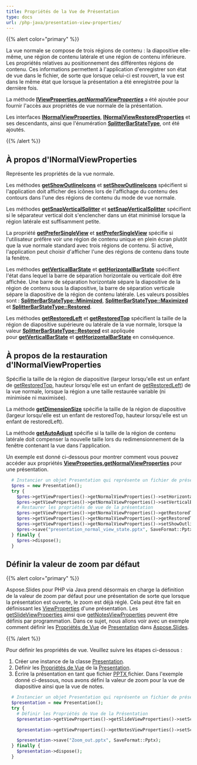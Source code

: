 ```yaml
---
title: Propriétés de la Vue de Présentation
type: docs
url: /php-java/presentation-view-properties/
---
```


{{% alert color="primary" %}} 

La vue normale se compose de trois régions de contenu : la diapositive elle-même, une région de contenu latérale et une région de contenu inférieure. Les propriétés relatives au positionnement des différentes régions de contenu. Ces informations permettent à l'application d'enregistrer son état de vue dans le fichier, de sorte que lorsque celui-ci est rouvert, la vue est dans le même état que lorsque la présentation a été enregistrée pour la dernière fois.

La méthode [**IViewProperties.*getNormalViewProperties***](https://reference.aspose.com/slides/php-java/aspose.slides/IViewProperties#getNormalViewProperties--) a été ajoutée pour fournir l'accès aux propriétés de vue normale de la présentation. 

Les interfaces [**INormalViewProperties**](https://reference.aspose.com/slides/php-java/aspose.slides/INormalViewProperties), [**INormalViewRestoredProperties**](https://reference.aspose.com/slides/php-java/aspose.slides/INormalViewRestoredProperties) et ses descendants, ainsi que l'énumération [**SplitterBarStateType**](https://reference.aspose.com/slides/php-java/aspose.slides/SplitterBarStateType), ont été ajoutés.

{{% /alert %}} 


## **À propos d'INormalViewProperties** #
Représente les propriétés de la vue normale.

Les méthodes [**getShowOutlineIcons**](https://reference.aspose.com/slides/php-java/aspose.slides/INormalViewProperties#getShowOutlineIcons--) et [**setShowOutlineIcons**](https://reference.aspose.com/slides/php-java/aspose.slides/INormalViewProperties#setShowOutlineIcons-boolean-) spécifient si l'application doit afficher des icônes lors de l'affichage du contenu des contours dans l'une des régions de contenu du mode de vue normale.

Les méthodes [**getSnapVerticalSplitter**](https://reference.aspose.com/slides/php-java/aspose.slides/INormalViewProperties#getSnapVerticalSplitter--) et [**setSnapVerticalSplitter**](https://reference.aspose.com/slides/php-java/aspose.slides/INormalViewProperties#setSnapVerticalSplitter-boolean-) spécifient si le séparateur vertical doit s'enclencher dans un état minimisé lorsque la région latérale est suffisamment petite.

La propriété [**getPreferSingleView**](https://reference.aspose.com/slides/php-java/aspose.slides/INormalViewProperties#getPreferSingleView--) et [**setPreferSingleView**](https://reference.aspose.com/slides/php-java/aspose.slides/INormalViewProperties#setPreferSingleView-boolean-) spécifie si l'utilisateur préfère voir une région de contenu unique en plein écran plutôt que la vue normale standard avec trois régions de contenu. Si activé, l'application peut choisir d'afficher l'une des régions de contenu dans toute la fenêtre.

Les méthodes [**getVerticalBarState**](https://reference.aspose.com/slides/php-java/aspose.slides/INormalViewProperties#getVerticalBarState--) et [**getHorizontalBarState**](https://reference.aspose.com/slides/php-java/aspose.slides/INormalViewProperties#getHorizontalBarState--) spécifient l'état dans lequel la barre de séparation horizontale ou verticale doit être affichée. Une barre de séparation horizontale sépare la diapositive de la région de contenu sous la diapositive, la barre de séparation verticale sépare la diapositive de la région de contenu latérale. Les valeurs possibles sont : [**SplitterBarStateType::Minimized**](https://reference.aspose.com/slides/php-java/aspose.slides/SplitterBarStateType#Minimized), [**SplitterBarStateType::Maximized**](https://reference.aspose.com/slides/php-java/aspose.slides/SplitterBarStateType#Maximized) et [**SplitterBarStateType::Restored**](https://reference.aspose.com/slides/php-java/aspose.slides/SplitterBarStateType#Restored).

Les méthodes [**getRestoredLeft**](https://reference.aspose.com/slides/php-java/aspose.slides/INormalViewProperties#getRestoredLeft--) et [**getRestoredTop**](https://reference.aspose.com/slides/php-java/aspose.slides/INormalViewProperties#getRestoredTop--) spécifient la taille de la région de diapositive supérieure ou latérale de la vue normale, lorsque la valeur [**SplitterBarStateType::Restored**](https://reference.aspose.com/slides/php-java/aspose.slides/SplitterBarStateType#Restored) est appliquée pour [**getVerticalBarState**](https://reference.aspose.com/slides/php-java/aspose.slides/INormalViewProperties#getVerticalBarState--) et [**getHorizontalBarState**](https://reference.aspose.com/slides/php-java/aspose.slides/INormalViewProperties#getHorizontalBarState--) en conséquence.


## **À propos de la restauration d'INormalViewProperties** 
Spécifie la taille de la région de diapositive (largeur lorsqu'elle est un enfant de [getRestoredTop](https://reference.aspose.com/slides/php-java/aspose.slides/INormalViewProperties#getRestoredTop--), hauteur lorsqu'elle est un enfant de [getRestoredLeft](https://reference.aspose.com/slides/php-java/aspose.slides/INormalViewProperties#getRestoredLeft--)) de la vue normale, lorsque la région a une taille restaurée variable (ni minimisée ni maximisée). 

La méthode [**getDimensionSize**](https://reference.aspose.com/slides/php-java/aspose.slides/INormalViewRestoredProperties#getDimensionSize--) spécifie la taille de la région de diapositive (largeur lorsqu'elle est un enfant de restoredTop, hauteur lorsqu'elle est un enfant de restoredLeft).

La méthode [**getAutoAdjust**](https://reference.aspose.com/slides/php-java/aspose.slides/INormalViewRestoredProperties#getAutoAdjust--) spécifie si la taille de la région de contenu latérale doit compenser la nouvelle taille lors du redimensionnement de la fenêtre contenant la vue dans l'application.

Un exemple est donné ci-dessous pour montrer comment vous pouvez accéder aux propriétés [**ViewProperties.getNormalViewProperties**](https://reference.aspose.com/slides/php-java/aspose.slides/ViewProperties#getNormalViewProperties--) pour une présentation.

```php
  # Instancier un objet Presentation qui représente un fichier de présentation
  $pres = new Presentation();
  try {
    $pres->getViewProperties()->getNormalViewProperties()->setHorizontalBarState(SplitterBarStateType::Restored);
    $pres->getViewProperties()->getNormalViewProperties()->setVerticalBarState(SplitterBarStateType::Maximized);
    # Restaurer les propriétés de vue de la présentation
    $pres->getViewProperties()->getNormalViewProperties()->getRestoredTop()->setAutoAdjust(true);
    $pres->getViewProperties()->getNormalViewProperties()->getRestoredTop()->setDimensionSize(80);
    $pres->getViewProperties()->getNormalViewProperties()->setShowOutlineIcons(true);
    $pres->save("presentation_normal_view_state.pptx", SaveFormat::Pptx);
  } finally {
    $pres->dispose();
  }
```

## **Définir la valeur de zoom par défaut**
{{% alert color="primary" %}} 

Aspose.Slides pour PHP via Java prend désormais en charge la définition de la valeur de zoom par défaut pour une présentation de sorte que lorsque la présentation est ouverte, le zoom est déjà réglé. Cela peut être fait en définissant les [ViewProperties](https://reference.aspose.com/slides/php-java/aspose.slides/ViewProperties) d'une présentation. Les [getSlideViewProperties](https://reference.aspose.com/slides/php-java/aspose.slides/ViewProperties#getSlideViewProperties--) ainsi que [getNotesViewProperties](https://reference.aspose.com/slides/php-java/aspose.slides/ViewProperties#getNotesViewProperties--) peuvent être définis par programmation. Dans ce sujet, nous allons voir avec un exemple comment définir les [Propriétés de Vue](https://reference.aspose.com/slides/php-java/aspose.slides/ViewProperties) de [Presentation](https://reference.aspose.com/slides/php-java/aspose.slides/presentation) dans [Aspose.Slides](/slides/).

{{% /alert %}} 

Pour définir les propriétés de vue. Veuillez suivre les étapes ci-dessous :

1. Créer une instance de la classe [Presentation](https://reference.aspose.com/slides/php-java/aspose.slides/presentation).
1. Définir les [Propriétés de Vue](https://reference.aspose.com/slides/php-java/aspose.slides/ViewProperties) de la [Presentation](https://reference.aspose.com/slides/php-java/aspose.slides/presentation).
1. Écrire la présentation en tant que fichier [PPTX ](https://docs.fileformat.com/presentation/pptx/)fichier.
   Dans l'exemple donné ci-dessous, nous avons défini la valeur de zoom pour la vue de diapositive ainsi que la vue de notes.

```php
  # Instancier un objet Presentation qui représente un fichier de présentation
  $presentation = new Presentation();
  try {
    # Définir les Propriétés de Vue de la Présentation
    $presentation->getViewProperties()->getSlideViewProperties()->setScale(100);// Valeur de zoom en pourcentages pour la vue de diapositive

    $presentation->getViewProperties()->getNotesViewProperties()->setScale(100);// Valeur de zoom en pourcentages pour la vue de notes

    $presentation->save("Zoom_out.pptx", SaveFormat::Pptx);
  } finally {
    $presentation->dispose();
  }
```